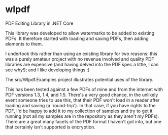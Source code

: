 # wlpdf
PDF Editing Library in .NET Core

This library was developed to allow watermarks to be added to existing PDFs.
It therefore started with loading and saving PDFs, then adding elements to them.

I undertook this rather than using an existing library for two reasons: 
this was a purely amateur project with no revenue involved and quality PDF libraries are expensive (and having delved into the PDF spec a little, I can see why!); 
and I like developing things :)

The src/Wlpdf.Examples project illustrates potential uses of the library.

This has been tested against a few PDFs of mine and from the internet with PDF versions 1.3, 1.4, and 1.5.
There's a very good chance, in the unlikely event someone tries to use this, that their PDF won't load in a reader after loading and saving (a 'round-trip').
In that case, if you have rights to the PDF, I'd be happy to add it to my collection of samples and try to get it running (not all my samples are in the repository as they aren't my PDFs).
There are a great many facets of the PDF format I haven't got into, but one that certainly isn't supported is encryption.
